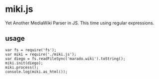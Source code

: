 # miki.js

Yet Another MediaWiki Parser in JS. This time using regular expressions.

## usage  

    var fs = require('fs');
    var miki = require('./miki.js');
    var diego = fs.readFileSync('marado.wiki').toString();
    miki.init(diego);
    miki.process();
    console.log(miki.as_html());
